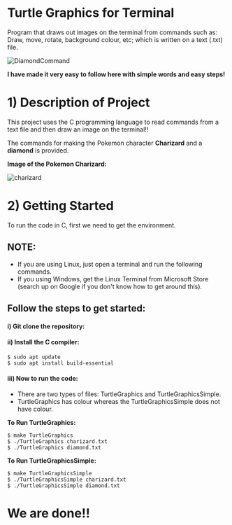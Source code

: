 # Turtle Graphics for Terminal
Program that draws out images on the terminal from commands such as: Draw, move, rotate, background colour, etc; which is written on a text (.txt) file.

![DiamondCommand](https://user-images.githubusercontent.com/48969261/196026255-93e14e9b-7d0c-4bac-bcc2-05cefed017c5.PNG)


**I have made it very easy to follow here with simple words and easy steps!**

# 1) Description of Project
This project uses the C programming language to read commands from a text file and then draw an image on the terminal!!

The commands for making the Pokemon character **Charizard** and a **diamond** is provided.

**Image of the Pokemon Charizard:**

![charizard](https://user-images.githubusercontent.com/48969261/196024395-43f34c9f-3e86-43ea-923d-c47f495549a5.jpg)

# 2) Getting Started
To run the code in C, first we need to get the environment.

## NOTE:

- If you are using Linux, just open a terminal and run the following commands. 
- If you using Windows, get the Linux Terminal from Microsoft Store (search up on Google if you don't know how to get around this).

## Follow the steps to get started:

#### i) Git clone the repository:

#### ii) Install the C compiler:

```shell
$ sudo apt update
$ sudo apt install build-essential
```

#### iii) Now to run the code:

- There are two types of files: TurtleGraphics and TurtleGraphicsSimple.
- TurtleGraphics has colour whereas the TurtleGraphicsSimple does not have colour.

**To Run TurtleGraphics:**

```shell
$ make TurtleGraphics
$ ./TurtleGraphics charizard.txt
$ ./TurtleGraphics diamond.txt
```
**To Run TurtleGraphicsSimple:**

```shell
$ make TurtleGraphicsSimple
$ ./TurtleGraphicsSimple charizard.txt
$ ./TurtleGraphicsSimple diamond.txt
```

# We are done!!


